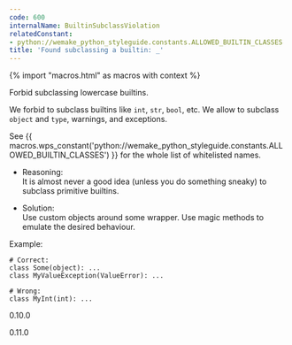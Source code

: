 ```yaml
---
code: 600
internalName: BuiltinSubclassViolation
relatedConstant:
- python://wemake_python_styleguide.constants.ALLOWED_BUILTIN_CLASSES
title: 'Found subclassing a builtin: _'
---
```


{% import "macros.html" as macros with context %}

Forbid subclassing lowercase builtins.

We forbid to subclass builtins like `int`, `str`, `bool`, etc. We allow
to subclass `object` and `type`, warnings, and exceptions.

See {{ macros.wps_constant('python://wemake_python_styleguide.constants.ALLOWED_BUILTIN_CLASSES') }} for
the whole list of whitelisted names.

  - Reasoning:  
    It is almost never a good idea (unless you do something sneaky) to
    subclass primitive builtins.

  - Solution:  
    Use custom objects around some wrapper. Use magic methods to emulate
    the desired behaviour.

Example:

    # Correct:
    class Some(object): ...
    class MyValueException(ValueError): ...
    
    # Wrong:
    class MyInt(int): ...

<div class="versionadded">

0.10.0

</div>

<div class="versionchanged">

0.11.0

</div>